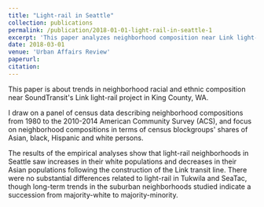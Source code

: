 ```yaml
---
title: "Light-rail in Seattle"
collection: publications
permalink: /publication/2018-01-01-light-rail-in-seattle-1
excerpt: 'This paper analyzes neighborhood composition near Link light-rail'
date: 2018-03-01
venue: 'Urban Affairs Review'
paperurl: 
citation: 
---
```

This paper is about trends in neighborhood racial and ethnic composition near SoundTransit's Link light-rail project in King County, WA. 

I draw on a panel of census data describing neighborhood compositions from 1980 to the 2010-2014 American Community Survey (ACS), and focus on neighborhood compositions in terms of census blockgroups' shares of Asian, black, Hispanic and white persons. 

The results of the empirical analyses show that light-rail neighborhoods in Seattle saw increases in their white populations and decreases in their Asian populations following the construction of the Link transit line. There were no substantial differences related to light-rail in Tukwila and SeaTac, though long-term trends in the suburban neighborhoods studied indicate a succession from majority-white to majority-minority.


